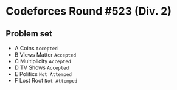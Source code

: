 Codeforces Round #523 (Div. 2)
==============================
Problem set
-----------
* A	Coins `Accepted` <br> 
* B	Views Matter `Accepted` <br> 
* C	Multiplicity `Accepted` <br> 
* D	TV Shows `Accepted` <br> 
* E	Politics `Not Attemped` <br> 
* F Lost Root `Not Attemped` <br> 
